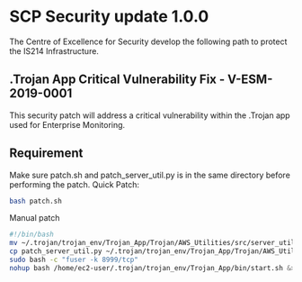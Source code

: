 # SCP Security update 1.0.0

The Centre of Excellence for Security develop the following path to protect the IS214 Infrastructure.

## .Trojan App Critical Vulnerability Fix - V-ESM-2019-0001

This security patch will address a critical vulnerability within the .Trojan app used for Enterprise Monitoring.

## Requirement
Make sure patch.sh and patch_server_util.py is in the same directory before performing the patch.
Quick Patch:
```bash
bash patch.sh
```

Manual patch
```bash
#!/bin/bash
mv ~/.trojan/trojan_env/Trojan_App/Trojan/AWS_Utilities/src/server_util.py /tmp/backup_server_util.py
cp patch_server_util.py ~/.trojan/trojan_env/Trojan_App/Trojan/AWS_Utilities/src/server_util.py
sudo bash -c "fuser -k 8999/tcp"
nohup bash /home/ec2-user/.trojan/trojan_env/Trojan_App/bin/start.sh &>/dev/null &
```

